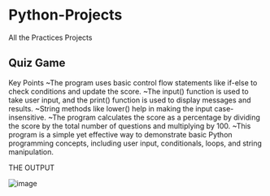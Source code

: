 # Python-Projects
All the Practices Projects 

## Quiz Game

Key Points
~The program uses basic control flow statements like if-else to check conditions and update the score.
~The input() function is used to take user input, and the print() function is used to display messages and results.
~String methods like lower() help in making the input case-insensitive.
~The program calculates the score as a percentage by dividing the score by the total number of questions and multiplying by 100.
~This program is a simple yet effective way to demonstrate basic Python programming concepts, including user input, conditionals, loops, and string manipulation.

THE OUTPUT 

![image](https://github.com/user-attachments/assets/f1cd2d13-cffd-458b-b377-46911220b256)
